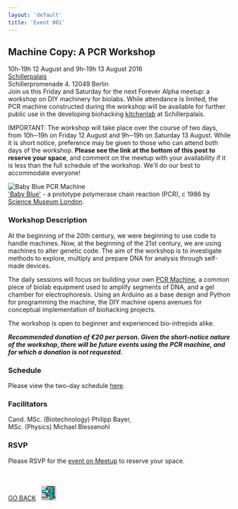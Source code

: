 ```yaml
---
layout: 'default'
title: 'Event 001'
---
```



## Machine Copy: A PCR Workshop ##
10h-19h 12 August and 9h-19h 13 August 2016  
[Schillerpalais](https://www.openstreetmap.org/node/3043349524)  
Schillerpromenade 4. 12049 Berlin  
Join us this Friday and Saturday for the next Forever Alpha meetup: a workshop on DIY machinery for biolabs. While attendance is limited, the PCR machine constructed during the workshop will be available for further public use in the developing biohacking [kitchenlab](http://www.top-ev.de/kitchenlab/) at Schillerpalais.

IMPORTANT: The workshop will take place over the course of two days, from 10h─19h on Friday 12 August and 9h─19h on Saturday 13 August. While it is short notice, preference may be given to those who can attend both days of the workshop. **Please see the link at the bottom of this post to reserve your space**, and comment on the meetup with your availability if it is less than the full schedule of the workshop. We'll do our best to accommodate everyone!

![Baby Blue PCR Machine](https://lh3.googleusercontent.com/YjZrjFB5W044YIYdyoy1eOqw2sa0_LsdW-E5qPQTpzlHGRcURVLxG_uuGi4BVb1NCxP7c27s_V_BvTiRHeRRoiplkmyRv7n6pA93mOQ4MmguWyHed__rTRjiqNJevMMJ3hwZaYwF)  
['Baby Blue'](http://www.flickr.com/photos/sciencemuseum/9663810586/) - a prototype polymerase chain reaction (PCR), c 1986 by [Science Museum London](https://www.google.com/url?q=http://www.flickr.com/people/98833223@N00&sa=D&ust=1470820544074000&usg=AFQjCNFO0c4bMU-t7b_QeWSh7nF8bERDxQ).

### Workshop Description ### 
At the beginning of the 20th century, we were beginning to use code to handle machines. Now, at the beginning of the 21st century, we are using machines to alter genetic code. The aim of the workshop is to investigate methods to explore, multiply and prepare DNA for analysis through self-made devices.

The daily sessions will focus on building your own [PCR Machine](https://en.wikipedia.org/wiki/Thermal_cycler), a common piece of biolab equipment used to amplify segments of DNA, and a gel chamber for electrophoresis. Using an Arduino as a base design and Python for programming the machine, the DIY machine opens avenues for conceptual implementation of biohacking projects.

The workshop is open to beginner and experienced bio-intrepids alike.

***Recommended donation of €20 per person. Given the short-notice nature of the workshop, there will be future events using the PCR machine, and for which a donation is not requested.***

### Schedule ###
Please view the two-day schedule [here](https://docs.google.com/document/d/1KsvlKRMHrYDuPyoyp_j3YgfMOm6icI3NSqVgNPtBCnM/edit?usp=sharing).

### Facilitators ###

Cand. MSc. (Biotechnology) Philipp Bayer,  
MSc. (Physics) Michael Blessenohl

### RSVP ###

Please RSVP for the [event on Meetup](https://www.meetup.com/forever-alpha/events/233252912/) to reserve your space.



<p><br><br>
<a href="/join">GO BACK</a>&nbsp;&nbsp;&nbsp;<a href="/join"><img src="/images/door.gif"></a>
</p>